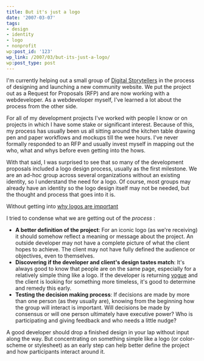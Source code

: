 ```yaml
---
title: But it's just a logo
date: '2007-03-07'
tags:
- design
- identity
- logo
- nonprofit
wp:post_id: '123'
wp_link: /2007/03/but-its-just-a-logo/
wp:post_type: post
---
```


I'm currently helping out a small group of [Digital Storytellers](http://www.storycenter.org/index1.html) in the process of designing and launching a new community website. We put the project out as a Request for Proposals (RFP) and are now working with a webdeveloper. As a webdeveloper myself, I've learned a lot about the process from the other side.

For all of my development projects I've worked with people I know or on projects in which I have some stake or significant interest. Because of this, my process has usually been us all sitting around the kitchen table drawing pen and paper workflows and mockups till the wee hours. I've never formally responded to an RFP and usually invest myself in mapping out the who, what and whys before even getting into the hows.

With that said, I was surprised to see that so many of the development proposals included a logo design process, usually as the first milestone. We are an ad-hoc group across several organizations without an existing identity, so I understand the need for a logo. Of course, most groups may already have an identity so the logo design itself may not be needed, but the thought and process that goes into it is.

Without getting into [why logos are important](http://en.wikipedia.org/wiki/Logo)

I tried to condense what we are getting out of the _process_ :

- **A better definition of the project**: For an iconic logo (as we're receiving) it should somehow reflect a meaning or message about the project. An outside developer may not have a complete picture of what the client hopes to achieve. The client may not have fully defined the audience or objectives, even to themselves.
- **Discovering if the developer and client's design tastes match**: It's always good to know that people are on the same page, especially for a relatively simple thing like a logo. If the developer is returning [vogue](http://yh.yayhooray.com/thread/90661/yh-collab:-redesign-famous-logos-in-web-2-0-format?page=1) and the client is looking for something more timeless, it's good to determine and remedy this early.
- **Testing the decision making process**: If decisions are made by more than one person (as they usually are), knowing from the beginning how the group will interact is important. Will decisions be made by consensus or will one person ultimately have executive power? Who is participating and giving feedback and who needs a little nudge?

A good developer should drop a finished design in your lap without input along the way. But concentrating on something simple like a logo (or color-scheme or stylesheet) as an early step can help better define the project and how participants interact around it.

